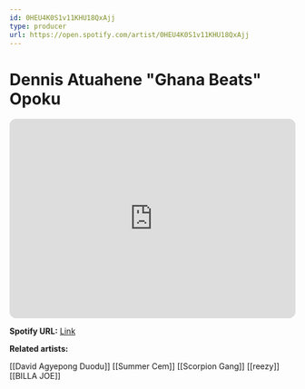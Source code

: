```yaml
---
id: 0HEU4K0S1v11KHU18QxAjj
type: producer
url: https://open.spotify.com/artist/0HEU4K0S1v11KHU18QxAjj
---
```

# Dennis Atuahene "Ghana Beats" Opoku

<iframe style="border-radius:12px" src="https://open.spotify.com/embed/artist/0HEU4K0S1v11KHU18QxAjj" width="100%" height="352" frameBorder="0" allowfullscreen="" allow="autoplay; clipboard-write; encrypted-media; fullscreen; picture-in-picture" loading="lazy"></iframe>

**Spotify URL:** [Link](https://open.spotify.com/artist/0HEU4K0S1v11KHU18QxAjj)

**Related artists:**

[[David Agyepong Duodu]]
[[Summer Cem]]
[[Scorpion Gang]]
[[reezy]]
[[BILLA JOE]]
